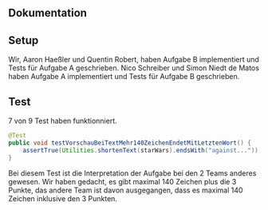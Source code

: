 ## Dokumentation

## Setup

Wir, Aaron Haeßler und Quentin Robert, haben Aufgabe B implementiert und Tests für Aufgabe A geschrieben.
Nico Schreiber und Simon Niedt de Matos haben Aufgabe A implementiert und Tests für Aufgabe B geschrieben.


## Test
7 von 9 Test haben funktionniert.

```java
@Test
public void testVorschauBeiTextMehr140ZeichenEndetMitLetztenWort() {
    assertTrue(Utilities.shortenText(starWars).endsWith("against..."));
}
```
Bei diesem Test ist die Interpretation der Aufgabe bei den 2 Teams anderes gewesen. Wir haben gedacht, es gibt maximal 140 Zeichen plus die 3 Punkte, das andere Team ist davon ausgegangen, dass es maximal 140 Zeichen inklusive den 3 Punkten.